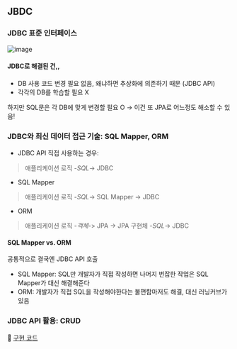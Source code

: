 ## JBDC

### JDBC 표준 인터페이스

![image](https://user-images.githubusercontent.com/57944099/171349918-33a04c29-064f-4fe6-8d83-a0b4206d2844.png)

#### JDBC로 해결된 건,,
- DB 사용 코드 변경 필요 없음, 왜냐하면 추상화에 의존하기 때문 (JDBC API)
- 각각의 DB를 학습할 필요 X

하지만 SQL문은 각 DB에 맞게 변경할 필요 O -> 이건 또 JPA로 어느정도 해소할 수 있음!

### JDBC와 최신 데이터 접근 기술: SQL Mapper, ORM
- JDBC API 직접 사용하는 경우:
> 애플리케이션 로직 -_SQL_-> JDBC

- SQL Mapper
> 애플리케이션 로직 -_SQL_-> SQL Mapper -> JDBC

- ORM
> 애플리케이션 로직 -_객체_-> JPA -> JPA 구현체 -_SQL_-> JDBC

#### SQL Mapper vs. ORM
공통적으로 결국엔 JDBC API 호출
- SQL Mapper: SQL만 개발자가 직접 작성하면 나머지 번잡한 작업은 SQL Mapper가 대신 해결해준다
- ORM: 개발자가 직접 SQL을 작성해야한다는 불편함마저도 해결, 대신 러닝커브가 있음 

### JDBC API 활용: CRUD
📌 [구현 코드](https://github.com/dldbdud314/spring-TIL/blob/main/db-1/jdbc/src/main/java/hello/jdbc/repository/MemberRepositoryV0.java)
